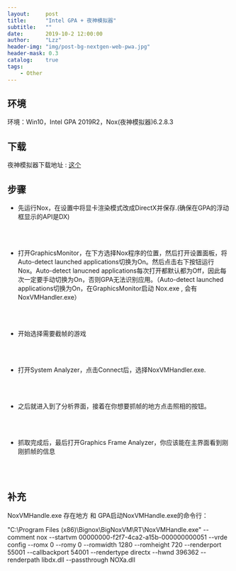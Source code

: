 ```yaml
---
layout:     post
title:      "Intel GPA + 夜神模拟器"
subtitle:   ""
date:       2019-10-2 12:00:00
author:     "Lzz"
header-img: "img/post-bg-nextgen-web-pwa.jpg"
header-mask: 0.3
catalog:    true
tags:
    - Other
---
```





## 环境
环境：Win10，Intel GPA 2019R2，Nox(夜神模拟器)6.2.8.3

## 下载
夜神模拟器下载地址 : [这个]( https://www.bignox.com/)



## 步骤
- 先运行Nox，在设置中将显卡渲染模式改成DirectX并保存.(确保在GPA的浮动框显示的API是DX)
<br>
<br>

- 打开GraphicsMonitor，在下方选择Nox程序的位置，然后打开设置面板，将Auto-detect launched applications切换为On。然后点击右下按钮运行Nox。Auto-detect lanucned applications每次打开都默认都为Off，因此每次一定要手动切换为On，否则GPA无法识别应用。（Auto-detect launched applications切换为On，在GraphicsMonitor启动 Nox.exe , 会有NoxVMHandler.exe）
<br>
<br>

- 开始选择需要截帧的游戏
<br>
<br>

- 打开System Analyzer，点击Connect后，选择NoxVMHandler.exe. 
<br>
<br>

- 之后就进入到了分析界面，接着在你想要抓帧的地方点击照相的按钮。
<br>
<br>

- 抓取完成后，最后打开Graphics Frame Analyzer，你应该能在主界面看到刚刚抓帧的信息
<br>
<br>



## 补充
NoxVMHandle.exe 存在地方 和 GPA启动NoxVMHandle.exe的命令行：

"C:\Program Files (x86)\Bignox\BigNoxVM\RT\NoxVMHandle.exe" --comment nox --startvm 00000000-f2f7-4ca2-a15b-000000000051 --vrde config --romx 0 --romy 0 --romwidth 1280 --romheight 720 --renderport 55001 --callbackport 54001 --rendertype directx --hwnd 396362 --renderpath libdx.dll --passthrough NOXa.dll



  


